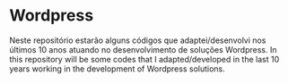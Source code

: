 # Wordpress

Neste repositório estarão alguns códigos que adaptei/desenvolvi nos últimos 10 anos atuando no desenvolvimento de soluções Wordpress. 
In this repository will be some codes that I adapted/developed in the last 10 years working in the development of Wordpress solutions.
